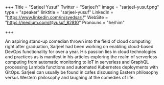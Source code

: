 +++
Title = "Sarjeel Yusuf"
Twitter = "SarjeelY"
image = "sarjeel-yusuf.png"
type = "speaker"
linktitle = "sarjeel-yusuf"
LinkedIn = "https://www.linkedin.com/in/syedsarj/"
WebSite = "https://medium.com/@yusuf_82810"
Pronouns = "he/him"

+++

An aspiring stand-up comedian thrown into the field of cloud computing right after graduation, Sarjeel had been working on enabling cloud-based DevOps functionality for over a year. His passion lies in cloud technologies and practices as is manifest in his articles exploring the realm of serverless computing from automatic monitoring to IoT in serverless and GraphQL processing Lambda functions and automated Kubernetes deployments with GitOps.  Sarjeel can usually be found in cafes discussing Eastern philosophy versus Western philosophy and laughing at the comedies of life.

